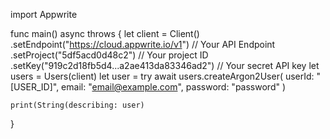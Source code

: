 import Appwrite

func main() async throws {
    let client = Client()
      .setEndpoint("https://cloud.appwrite.io/v1") // Your API Endpoint
      .setProject("5df5acd0d48c2") // Your project ID
      .setKey("919c2d18fb5d4...a2ae413da83346ad2") // Your secret API key
    let users = Users(client)
    let user = try await users.createArgon2User(
        userId: "[USER_ID]",
        email: "email@example.com",
        password: "password"
    )

    print(String(describing: user)
}
